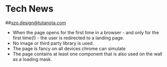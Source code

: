# Tech News
##szo.design@tutanota.com

 - When the page opens for the first time in a browser - and only for the first time(!) - the user is redirected to a landing page.
 - No image or third party library is used.
 - The page is fancy on all devices chrome can simulate
 - The page contains at least one component that is also used on the wall as a loading mask.
